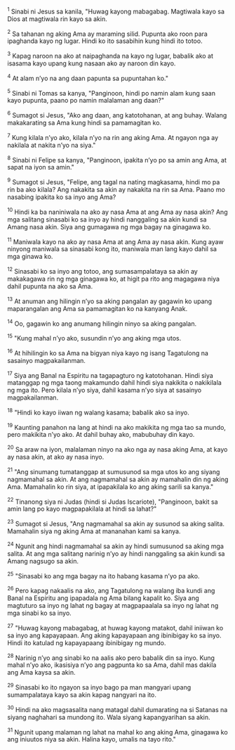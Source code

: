 <sup>1</sup>
Sinabi ni Jesus sa kanila, "Huwag kayong mabagabag. Magtiwala kayo sa Dios at magtiwala rin kayo sa akin. 

<sup>2</sup>
Sa tahanan ng aking Ama ay maraming silid. Pupunta ako roon para ipaghanda kayo ng lugar. Hindi ko ito sasabihin kung hindi ito totoo. 

<sup>3</sup>
Kapag naroon na ako at naipaghanda na kayo ng lugar, babalik ako at isasama kayo upang kung nasaan ako ay naroon din kayo. 

<sup>4</sup>
At alam nʼyo na ang daan papunta sa pupuntahan ko." 

<sup>5</sup>
Sinabi ni Tomas sa kanya, "Panginoon, hindi po namin alam kung saan kayo pupunta, paano po namin malalaman ang daan?" 

<sup>6</sup>
Sumagot si Jesus, "Ako ang daan, ang katotohanan, at ang buhay. Walang makakarating sa Ama kung hindi sa pamamagitan ko. 

<sup>7</sup>
Kung kilala nʼyo ako, kilala nʼyo na rin ang aking Ama. At ngayon nga ay nakilala at nakita nʼyo na siya." 

<sup>8</sup>
Sinabi ni Felipe sa kanya, "Panginoon, ipakita nʼyo po sa amin ang Ama, at sapat na iyon sa amin." 

<sup>9</sup>
Sumagot si Jesus, "Felipe, ang tagal na nating magkasama, hindi mo pa rin ba ako kilala? Ang nakakita sa akin ay nakakita na rin sa Ama. Paano mo nasabing ipakita ko sa inyo ang Ama? 

<sup>10</sup>
Hindi ka ba naniniwala na ako ay nasa Ama at ang Ama ay nasa akin? Ang mga salitang sinasabi ko sa inyo ay hindi nanggaling sa akin kundi sa Amang nasa akin. Siya ang gumagawa ng mga bagay na ginagawa ko. 

<sup>11</sup>
Maniwala kayo na ako ay nasa Ama at ang Ama ay nasa akin. Kung ayaw ninyong maniwala sa sinasabi kong ito, maniwala man lang kayo dahil sa mga ginawa ko. 

<sup>12</sup>
Sinasabi ko sa inyo ang totoo, ang sumasampalataya sa akin ay makakagawa rin ng mga ginagawa ko, at higit pa rito ang magagawa niya dahil pupunta na ako sa Ama. 

<sup>13</sup>
At anuman ang hilingin nʼyo sa aking pangalan ay gagawin ko upang maparangalan ang Ama sa pamamagitan ko na kanyang Anak. 

<sup>14</sup>
Oo, gagawin ko ang anumang hilingin ninyo sa aking pangalan.

<sup>15</sup>
"Kung mahal nʼyo ako, susundin nʼyo ang aking mga utos. 

<sup>16</sup>
At hihilingin ko sa Ama na bigyan niya kayo ng isang Tagatulong na sasainyo magpakailanman. 

<sup>17</sup>
Siya ang Banal na Espiritu na tagapagturo ng katotohanan. Hindi siya matanggap ng mga taong makamundo dahil hindi siya nakikita o nakikilala ng mga ito. Pero kilala nʼyo siya, dahil kasama nʼyo siya at sasainyo magpakailanman. 

<sup>18</sup>
"Hindi ko kayo iiwan ng walang kasama; babalik ako sa inyo. 

<sup>19</sup>
Kaunting panahon na lang at hindi na ako makikita ng mga tao sa mundo, pero makikita nʼyo ako. At dahil buhay ako, mabubuhay din kayo. 

<sup>20</sup>
Sa araw na iyon, malalaman ninyo na ako nga ay nasa aking Ama, at kayo ay nasa akin, at ako ay nasa inyo. 

<sup>21</sup>
"Ang sinumang tumatanggap at sumusunod sa mga utos ko ang siyang nagmamahal sa akin. At ang nagmamahal sa akin ay mamahalin din ng aking Ama. Mamahalin ko rin siya, at ipapakilala ko ang aking sarili sa kanya." 

<sup>22</sup>
Tinanong siya ni Judas (hindi si Judas Iscariote), "Panginoon, bakit sa amin lang po kayo magpapakilala at hindi sa lahat?" 

<sup>23</sup>
Sumagot si Jesus, "Ang nagmamahal sa akin ay susunod sa aking salita. Mamahalin siya ng aking Ama at mananahan kami sa kanya. 

<sup>24</sup>
Ngunit ang hindi nagmamahal sa akin ay hindi sumusunod sa aking mga salita. At ang mga salitang narinig nʼyo ay hindi nanggaling sa akin kundi sa Amang nagsugo sa akin. 

<sup>25</sup>
"Sinasabi ko ang mga bagay na ito habang kasama nʼyo pa ako. 

<sup>26</sup>
Pero kapag nakaalis na ako, ang Tagatulong na walang iba kundi ang Banal na Espiritu ang ipapadala ng Ama bilang kapalit ko. Siya ang magtuturo sa inyo ng lahat ng bagay at magpapaalala sa inyo ng lahat ng mga sinabi ko sa inyo. 

<sup>27</sup>
"Huwag kayong mabagabag, at huwag kayong matakot, dahil iniiwan ko sa inyo ang kapayapaan. Ang aking kapayapaan ang ibinibigay ko sa inyo. Hindi ito katulad ng kapayapaang ibinibigay ng mundo. 

<sup>28</sup>
Narinig nʼyo ang sinabi ko na aalis ako pero babalik din sa inyo. Kung mahal nʼyo ako, ikasisiya nʼyo ang pagpunta ko sa Ama, dahil mas dakila ang Ama kaysa sa akin. 

<sup>29</sup>
Sinasabi ko ito ngayon sa inyo bago pa man mangyari upang sumampalataya kayo sa akin kapag nangyari na ito. 

<sup>30</sup>
Hindi na ako magsasalita nang matagal dahil dumarating na si Satanas na siyang naghahari sa mundong ito. Wala siyang kapangyarihan sa akin. 

<sup>31</sup>
Ngunit upang malaman ng lahat na mahal ko ang aking Ama, ginagawa ko ang iniuutos niya sa akin. Halina kayo, umalis na tayo rito."